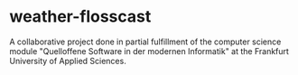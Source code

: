# weather-flosscast

A collaborative project done in partial fulfillment of the computer science module "Quelloffene Software in der modernen Informatik" at the Frankfurt University of Applied Sciences.
